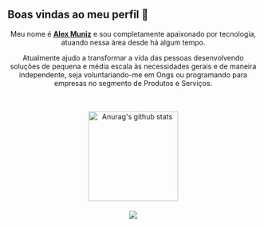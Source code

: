 <p align="center"><h2><strong>Boas vindas ao meu perfil</strong> 🔭</h2></p>

<p align="center">Meu nome é <a href="https://www.linkedin.com/in/axuniz/"><strong>Alex Muniz</strong></a> e sou completamente apaixonado por tecnologia, atuando nessa área desde há algum tempo.</p>
<p align="center">Atualmente ajudo a transformar a vida das pessoas desenvolvendo soluções de pequena e média escala às necessidades gerais e de maneira independente, seja voluntariando-me em Ongs ou programando para empresas no segmento de Produtos e Serviços.</p><br><br>
<div align="center">
<img height="180cm" src="https://github-readme-stats.vercel.app/api?username=lekoeme&show_icons=true&include_all_commits=true&theme=dark&hide_border=true" alt="Anurag's github stats"/></a> <a href="https://github.com/anuraghazra/github-readme-stats"><br><br>

<img align="center" src="https://github-readme-stats.vercel.app/api/top-langs/?username=lekoeme&layout=compact&theme=dark&hide_border=true"/>
</div>

<!--
**lekoeme/lekoeme** is a ✨ _special_ ✨ repository because its `README.md` (this file) appears on your GitHub profile.

Here are some ideas to get you started:

- 🔭 I’m currently working on ...
- 🌱 I’m currently learning ...
- 👯 I’m looking to collaborate on ...
- 🤔 I’m looking for help with ...
- 💬 Ask me about ...
- 📫 How to reach me: ...
- 😄 Pronouns: ...
- ⚡ Fun fact: ...
-->
